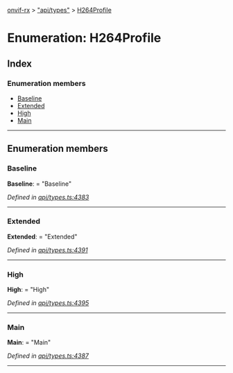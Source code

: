 [onvif-rx](../README.md) > ["api/types"](../modules/_api_types_.md) > [H264Profile](../enums/_api_types_.h264profile.md)

# Enumeration: H264Profile

## Index

### Enumeration members

* [Baseline](_api_types_.h264profile.md#baseline)
* [Extended](_api_types_.h264profile.md#extended)
* [High](_api_types_.h264profile.md#high)
* [Main](_api_types_.h264profile.md#main)

---

## Enumeration members

<a id="baseline"></a>

###  Baseline

**Baseline**:  = "Baseline"

*Defined in [api/types.ts:4383](https://github.com/patrickmichalina/onvif-rx/blob/d62cee9/src/api/types.ts#L4383)*

___
<a id="extended"></a>

###  Extended

**Extended**:  = "Extended"

*Defined in [api/types.ts:4391](https://github.com/patrickmichalina/onvif-rx/blob/d62cee9/src/api/types.ts#L4391)*

___
<a id="high"></a>

###  High

**High**:  = "High"

*Defined in [api/types.ts:4395](https://github.com/patrickmichalina/onvif-rx/blob/d62cee9/src/api/types.ts#L4395)*

___
<a id="main"></a>

###  Main

**Main**:  = "Main"

*Defined in [api/types.ts:4387](https://github.com/patrickmichalina/onvif-rx/blob/d62cee9/src/api/types.ts#L4387)*

___

